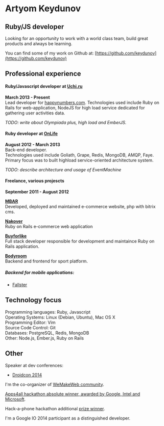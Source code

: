 Artyom Keydunov
===============

Ruby/JS developer
--------------

Looking for an opportunity to work with a world class team, build great products and always be learning.  

You can find some of my work on Github at: [https://github.com/keydunov](https://github.com/keydunov)      


Professional experience
----------------------

#### Ruby/Javascript developer at [Uchi.ru](http://uchi.ru/)
__March 2013 - Present__   
Lead developer for [happynumbers.com](http://happynumbers.com/).
Technologies used include Ruby on Rails for web-application, 
NodeJS for high load service dedicated for gathering user activities data.

_TODO: write about Olympiada plus, high load and EmberJS._


#### Ruby developer at [OnLife](http://onlifegroup.com/)
__August 2012 - March 2013__   
Back-end developer.   
Technologies used include Goliath, Grape, Redis, MongoDB, AMQP, Faye.
Primary focus was to built highload service-oriented architecture system.

_TODO: describe architecture and usage of EventMachine_


#### Freelance, various projescts
__September 2011 - August 2012__  

__[MBAR](http://www.mbar.ru)__   
Developed, deployed and maintained e-commerce website, php with bitrix cms.

__[Nakover](http://nakover.ru/)__   
Ruby on Rails e-commerce web application

__[Buyforlike](http://www.buyforlike.com)__  
Full stack developer responsible for development and maintaince Ruby on Rails application.   

__[Bodyroom](http://www.bodyroom.com)__   
Backend and frontend for sport platform.

##### Backend for mobile applications:
  * [Fallster](https://itunes.apple.com/ru/app/fallster/id728374875?mt=8)


Technology focus
----------------
Programming languages: Ruby, Javascript   
Operating Systems: Linux (Debian, Ubuntu), Mac OS X      
Programming Editor: Vim     
Source Code Control: Git     
Databases: PostgreSQL, Redis, MongoDB     
Other: Node.js, Ember.js, Ruby on Rails   


Other
-----

Speaker at dev conferences: 
  * [Droidcon 2014](http://ru.droidcon.com/2014/rapid-mobile-apps-development/)

I'm the co-organizer of [WeMakeWeb community](http://www.meetup.com/WeMakeWeb/).

[Apps4all hackathon absolute winner, awarded by Google, Intel and Microsoft](http://habrahabr.ru/post/206500/).

Hack-a-phone hackathon additional [prize winner](http://hackaphone.ru/city/moscow-final/).

I'm a Google IO 2014 participant as a distinguished developer.
